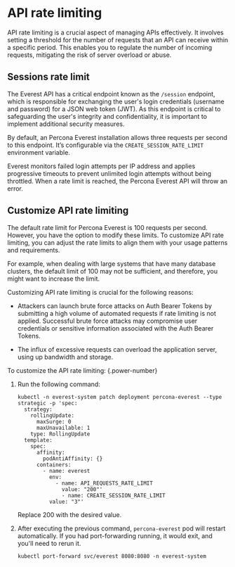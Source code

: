 # API rate limiting


API rate limiting is a crucial aspect of managing APIs effectively. It involves setting a threshold for the number of requests that an API can receive within a specific period. This enables you to regulate the number of incoming requests, mitigating the risk of server overload or abuse. 


## Sessions rate limit

The Everest API has a critical endpoint known as the `/session` endpoint, which is responsible for exchanging the user's login credentials (username and password) for a JSON web token (JWT). As this endpoint is critical to safeguarding the user's integrity and confidentiality, it is important to implement additional security measures.

By default, an Percona Everest installation allows three requests per second to this endpoint. It’s configurable via the `CREATE_SESSION_RATE_LIMIT` environment variable.

Everest monitors failed login attempts per IP address and applies progressive timeouts to prevent unlimited login attempts without being throttled. When a rate limit is reached, the Percona Everest API will throw an error.

  
## Customize API rate limiting

The default rate limit for Percona Everest is 100 requests per second. However, you have the option to modify these limits. To customize API rate limiting, you can adjust the rate limits to align them with your usage patterns and requirements.

For example, when dealing with large systems that have many database clusters, the default limit of 100 may not be sufficient, and therefore, you might want to increase the limit.

Customizing API rate limiting is crucial for the following reasons:

- Attackers can launch brute force attacks on Auth Bearer Tokens by submitting a high volume of automated requests if rate limiting is not applied. Successful brute force attacks may compromise user credentials or sensitive information associated with the Auth Bearer Tokens.

- The influx of excessive requests can overload the application server, using up bandwidth and storage.


To customize the API rate limiting:
{.power-number}

1. Run the following command:

    ```
    kubectl -n everest-system patch deployment percona-everest --type strategic -p 'spec:
      strategy:
        rollingUpdate:
          maxSurge: 0
          maxUnavailable: 1
        type: RollingUpdate
      template:
        spec:
          affinity:
            podAntiAffinity: {}
          containers:
            - name: everest
              env:
                - name: API_REQUESTS_RATE_LIMIT
                  value: "200"' 
                  - name: CREATE_SESSION_RATE_LIMIT
              value: "3"' 
    ```

    Replace 200 with the desired value.

2. After executing the previous command, `percona-everest` pod will restart automatically. If you had port-forwarding running, it would exit, and you'll need to rerun it.

      ```
      kubectl port-forward svc/everest 8080:8080 -n everest-system
      ```








